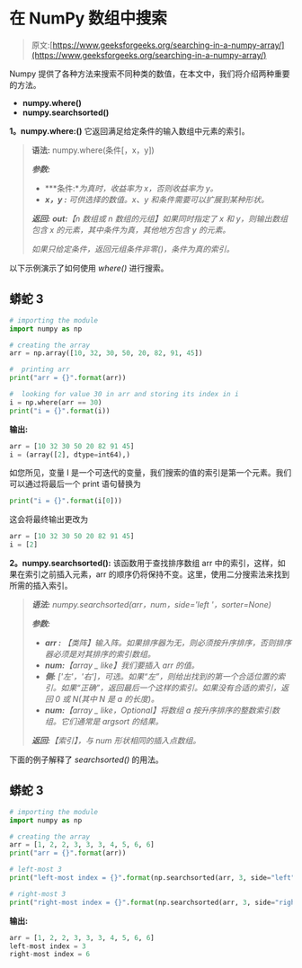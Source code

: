 # 在 NumPy 数组中搜索

> 原文:[https://www.geeksforgeeks.org/searching-in-a-numpy-array/](https://www.geeksforgeeks.org/searching-in-a-numpy-array/)

Numpy 提供了各种方法来搜索不同种类的数值，在本文中，我们将介绍两种重要的方法。

*   **numpy.where()**
*   **numpy.searchsorted()**

**1。numpy.where:()** 它返回满足给定条件的输入数组中元素的索引。

> **语法:** numpy.where(条件[，x，y])
> 
> ***参数:***
> 
> *   ***条件:**为真时，收益率为 x，否则收益率为 y。*
> *   ***x，y :** 可供选择的数值。x、y 和条件需要可以扩展到某种形状。*
> 
> ***返回:***
> ***out:**【n 数组或 n 数组的元组】如果同时指定了 x 和 y，则输出数组包含 x 的元素，其中条件为真，其他地方包含 y 的元素。*
> 
> *如果只给定条件，返回元组条件非零()，条件为真的索引。*

以下示例演示了如何使用 *where()* 进行搜索。

## 蟒蛇 3

```py
# importing the module
import numpy as np

# creating the array
arr = np.array([10, 32, 30, 50, 20, 82, 91, 45])

#  printing arr
print("arr = {}".format(arr))

#  looking for value 30 in arr and storing its index in i
i = np.where(arr == 30)
print("i = {}".format(i))
```

**输出:**

```py
arr = [10 32 30 50 20 82 91 45]
i = (array([2], dtype=int64),)

```

如您所见，变量 I 是一个可迭代的变量，我们搜索的值的索引是第一个元素。我们可以通过将最后一个 print 语句替换为

```py
print("i = {}".format(i[0]))

```

这会将最终输出更改为

```py
arr = [10 32 30 50 20 82 91 45]
i = [2]

```

**2。numpy.searchsorted():** 该函数用于查找排序数组 arr 中的索引，这样，如果在索引之前插入元素，arr 的顺序仍将保持不变。这里，使用二分搜索法来找到所需的插入索引。

> ***语法:** numpy.searchsorted(arr，num，side='left '，sorter=None)*
> 
> ***参数:***
> 
> *   ***arr :** 【类阵】输入阵。如果排序器为无，则必须按升序排序，否则排序器必须是对其排序的索引数组。*
> *   ***num:**【array _ like】我们要插入 arr 的值。*
> *   ***侧:** ['左'，'右']，可选。如果“左”，则给出找到的第一个合适位置的索引。如果“正确”，返回最后一个这样的索引。如果没有合适的索引，返回 0 或 N(其中 N 是 a 的长度)。*
> *   ***num:**【array _ like，Optional】将数组 a 按升序排序的整数索引数组。它们通常是 argsort 的结果。*
> 
> ***返回:**【索引】，与 num 形状相同的插入点数组。*

下面的例子解释了 *searchsorted()* 的用法。

## 蟒蛇 3

```py
# importing the module
import numpy as np

# creating the array
arr = [1, 2, 2, 3, 3, 3, 4, 5, 6, 6]
print("arr = {}".format(arr))

# left-most 3
print("left-most index = {}".format(np.searchsorted(arr, 3, side="left")))

# right-most 3
print("right-most index = {}".format(np.searchsorted(arr, 3, side="right")))
```

**输出:**

```py
arr = [1, 2, 2, 3, 3, 3, 4, 5, 6, 6]
left-most index = 3
right-most index = 6

```